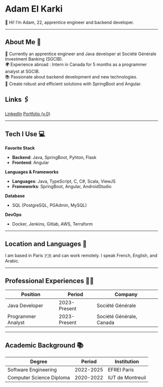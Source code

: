 # Adam El Karki

👋 Hi! I’m Adam, 22, apprentice engineer and backend developer.

---

## About Me 🤔

💼 Currently an apprentice engineer and Java developer at Société Générale Investment Banking (SGCIB).  
🌍 Experience abroad : Intern in Canada for 5 months as a programmer analyst at SGCIB.  
📚 Passionate about backend development and new technologies.  
🎯 Create robust and efficient solutions with SpringBoot and Angular.

## Links 🖇️

[LinkedIn](https://www.linkedin.com/in/adam-el-karki/)
[Portfolio (v.0)](https://mog4dor-showcase.vercel.app/)

---

## Tech I Use 💻

**Favorite Stack**  
- **Backend**: Java, SpringBoot, Pyhton, Flask  
- **Frontend**: Angular

**Languages & Frameworks**  
- **Languages**: Java, TypeScript, C, C#, Scala, ViewJS
- **Frameworks**: SpringBoot, Angular, AndroidStudio

**Database**  
- SQL (PostgreSQL, PGAdmin, MySQL)

**DevOps**  
- Docker, Jenkins, Gitlab, AWS, Terraform

---

## Location and Languages 📍

I am based in Paris 🇫🇷 and can work remotely. I speak French, English, and Arabic.

---

## Professional Experiences 🧑‍💻

| Position                        | Period             | Company                      |
|---------------------------------|--------------------|------------------------------|
| Java Developer                  | 2023-Present       | Société Générale             |
| Programmer Analyst              | 2023-Present       | Société Générale, Canada     |

---

## Academic Background 📚

| Degree                         | Period             | Institution                  |
|--------------------------------|--------------------|------------------------------|
| Software Engineering           | 2022-2025          | EFREI Paris                  |
| Computer Science Diploma       | 2020-2022          | IUT de Montreuil             |

